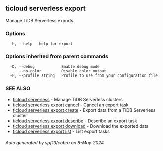## ticloud serverless export

Manage TiDB Serverless exports

### Options

```
  -h, --help   help for export
```

### Options inherited from parent commands

```
  -D, --debug            Enable debug mode
      --no-color         Disable color output
  -P, --profile string   Profile to use from your configuration file
```

### SEE ALSO

* [ticloud serverless](ticloud_serverless.md)	 - Manage TiDB Serverless clusters
* [ticloud serverless export cancel](ticloud_serverless_export_cancel.md)	 - Cancel an export task
* [ticloud serverless export create](ticloud_serverless_export_create.md)	 - Export data from a TiDB Serverless cluster
* [ticloud serverless export describe](ticloud_serverless_export_describe.md)	 - Describe an export task
* [ticloud serverless export download](ticloud_serverless_export_download.md)	 - Download the exported data
* [ticloud serverless export list](ticloud_serverless_export_list.md)	 - List export tasks

###### Auto generated by spf13/cobra on 6-May-2024

